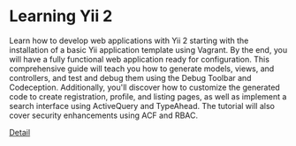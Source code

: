 # Learning Yii 2

Learn how to develop web applications with Yii 2 starting with the installation of a basic Yii application template using Vagrant. By the end, you will have a fully functional web application ready for configuration. This comprehensive guide will teach you how to generate models, views, and controllers, and test and debug them using the Debug Toolbar and Codeception. Additionally, you'll discover how to customize the generated code to create registration, profile, and listing pages, as well as implement a search interface using ActiveQuery and TypeAhead. The tutorial will also cover security enhancements using ACF and RBAC. 

[Detail](https://eduitfree.com/courses/learning-yii-2)